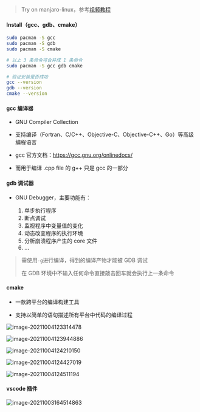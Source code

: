 > Try on manjaro-linux，参考[视频教程](https://www.bilibili.com/video/BV1fy4y1b7TC)

#### Install（gcc、gdb、cmake）

```bash
sudo pacman -S gcc 
sudo pacman -S gdb
sudo pacman -S cmake

# 以上 3 条命令可合并成 1 条命令
sudo pacman -S gcc gdb cmake

# 验证安装是否成功
gcc --version
gdb --version
cmake --version
```

#### gcc 编译器

- GNU Compiler Collection

- 支持编译（Fortran、C/C++、Objective-C、Objective-C++、Go）等高级编程语言

- gcc 官方文档：https://gcc.gnu.org/onlinedocs/

- 而用于编译 .cpp file 的 g++ 只是 gcc 的一部分

#### gdb 调试器

- GNU Debugger，主要功能有：

  1. 单步执行程序
  2. 断点调试
  3. 监视程序中变量值的变化
  4. 动态改变程序的执行环境
  5. 分析崩溃程序产生的 core 文件
  6. ...

> 需使用`-g`进行编译，得到的编译产物才能被 GDB 调试
>
> 在 GDB 环境中不输入任何命令直接敲击回车就会执行上一条命令

#### cmake

- 一款跨平台的编译构建工具

- 支持以简单的语句描述所有平台中代码的编译过程

![image-20211004123314478](https://aliyun-oss-lpj.oss-cn-qingdao.aliyuncs.com/images/old-from-gitee-2022-03-25/by-picgo/image-20211004123314478.png)

![image-20211004123944886](https://aliyun-oss-lpj.oss-cn-qingdao.aliyuncs.com/images/old-from-gitee-2022-03-25/by-picgo/image-20211004123944886.png)

![image-20211004124210150](https://aliyun-oss-lpj.oss-cn-qingdao.aliyuncs.com/images/old-from-gitee-2022-03-25/by-picgo/image-20211004124210150.png)

![image-20211004124427019](https://aliyun-oss-lpj.oss-cn-qingdao.aliyuncs.com/images/old-from-gitee-2022-03-25/by-picgo/image-20211004124427019.png)

![image-20211004124511194](https://aliyun-oss-lpj.oss-cn-qingdao.aliyuncs.com/images/old-from-gitee-2022-03-25/by-picgo/image-20211004124511194.png)

#### vscode 插件

![image-20211003164514863](https://aliyun-oss-lpj.oss-cn-qingdao.aliyuncs.com/images/old-from-gitee-2022-03-25/by-picgo/image-20211003164514863.png)
